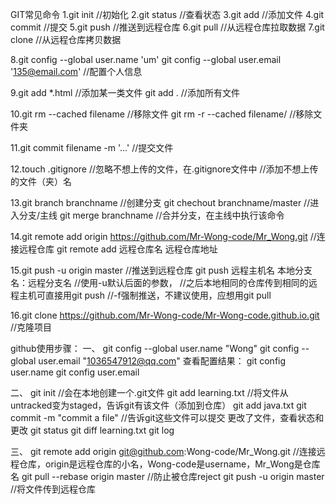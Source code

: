 GIT常见命令
1.git init		//初始化
2.git status	//查看状态
3.git add <file>	//添加文件
4.git commit	//提交
5.git push		//推送到远程仓库
6.git pull		//从远程仓库拉取数据
7.git clone	//从远程仓库拷贝数据

8.git config --global user.name 'um'
git config --global user.email '135@email.com'	//配置个人信息 

9.git add *.html	//添加某一类文件
git add .		//添加所有文件

10.git rm --cached filename	//移除文件
git rm -r --cached filename/	//移除文件夹

11.git commit filename -m '...'	//提交文件

12.touch .gitignore		//忽略不想上传的文件，在.gitignore文件中
			//添加不想上传的文件（夹）名

13.git branch branchname		//创建分支
git chechout branchname/master	//进入分支/主线
git merge branchname		//合并分支，在主线中执行该命令

14.git remote add origin https://github.com/Mr-Wong-code/Mr_Wong.git		//连接远程仓库
git remote add 远程仓库名 远程仓库地址

15.git push -u origin master							//推送到远程仓库
git push 远程主机名	本地分支名：远程分支名					//使用-u默认后面的参数，
									//之后本地相同的仓库传到相同的远程主机可直接用git push
									//-f强制推送，不建议使用，应想用git pull

16.git clone https://github.com/Mr-Wong-code/Mr-Wong-code.github.io.git		//克隆项目


github使用步骤：
一、
git config --global user.name "Wong"
git config --global user.email "1036547912@qq.com"
查看配置结果：
git config user.name
git config user.email

二、
git init //会在本地创建一个.git文件
git add learning.txt //将文件从untracked变为staged，告诉git有该文件（添加到仓库）
git add java.txt 
git commit -m "commit a file"  //告诉git这些文件可以提交
更改了文件，查看状态和更改
git status
git diff learning.txt
git log

三、
git remote add origin git@github.com:Wong-code/Mr_Wong.git  //连接远程仓库，origin是远程仓库的小名，Wong-code是username，Mr_Wong是仓库名
git pull --rebase origin master //防止被仓库reject
git push -u origin master //将文件传到远程仓库



